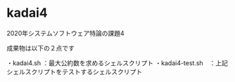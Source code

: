 # kadai4
2020年システムソフトウェア特論の課題4

成果物は以下の２点です

・kadai4.sh ：最大公約数を求めるシェルスクリプト
・kadai4-test.sh　：上記シェルスクリプトをテストするシェルスクリプト
